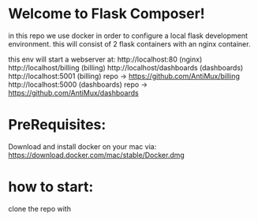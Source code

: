 # Welcome to Flask Composer!
in this repo we use docker in order to configure a local flask development environment.
this will consist of 2 flask containers with an nginx container.

this env will start a webserver at: 
http://localhost:80 (nginx) http://localhost/billing (billing) http://localhost/dashboards (dashboards)  
http://localhost:5001 (billing) repo -> https://github.com/AntiMux/billing
http://localhost:5000 (dashboards) repo -> https://github.com/AntiMux/dashboards


# PreRequisites:

Download and install docker on your mac via:
https://download.docker.com/mac/stable/Docker.dmg

# how to start:

clone the repo with 


